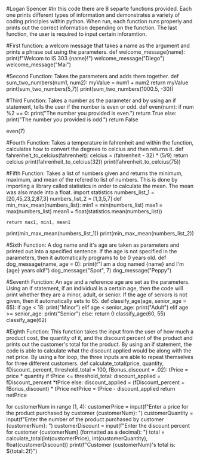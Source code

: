 #Logan Spencer 
#In this code there are 8 separte functions provided. Each one prints different types of information and demonstrates a variety of coding principles within python. When run, each function runs properly and prints out the correct information depending on the function. The last function, the user is required to input certain inforamtion.  

#First function: a welcom message that takes a name as the argument and prints a phrase out using the parameters.
def welcome_message(name):
    print(f"Welcom to IS 303 {name}!")
welcome_message("Diego")
welcome_message("Mai")

#Second Function: Takes the parameters and adds them together.
def sum_two_numbers(num1, num2):
    myValue = num1 + num2
    return myValue
print(sum_two_numbers(5,7))
print(sum_two_numbers(1000.5, -30))

#Third Function: Takes a number as the parameter and by using an if statement, tells the user if the number is even or odd.
def even(num):
    if num %2 == 0:
        print("The number you provided is even.")
        return True
    else:
        print("The number you provided is odd.")
        return False
        
even(7)
    
#Fourth Function: Takes a temperature in fahrenheit and within the function, calculates how to convert the degrees to celcius and then returns it.
def fahrenheit_to_celcius(fahrenheit):
    celcius = (fahrenheit - 32) * (5/9)
    return celcius
print(fahrenheit_to_celcius(32))
print(fahrenheit_to_celcius(75))


#Fifth Function: Takes a list of numbers given and returns the minimum, maximum, and mean of the refered to list of numbers. This is done by importing a library called statistics in order to calculate the mean. The mean was also made into a float.
import statistics
numbers_list_1 = [20,45,23,2,87,3]
numbers_list_2 = [1,3,5,7]
def min_max_mean(numbers_list):
    min1 = min(numbers_list)
    max1 = max(numbers_list)
    mean1 = float(statistics.mean(numbers_list))

    return max1, min1, mean1
print(min_max_mean(numbers_list_1))
print(min_max_mean(numbers_list_2))


#Sixth Function: A dog name and it's age are taken as parameters and printed out into a specified sentence. If the age is not specified in the parameters, then it automatically programs to be 0 years old.
def dog_message(name, age = 0):
    print(f"I am a dog named {name} and I'm {age} years old!")
dog_message("Spot", 7)
dog_message("Peppy")

#Seventh Function: An age and a reference age are set as the parameters. Using an if statement, if an individual is a certain age, then the code will print whether they are a minor, adult, or senior. If the age of seniors is not given, then it automatically sets to 65.
def classify_age(age, senior_age = 65):
    if age < 18:
        print("Minor")
    elif age < senior_age:
        print("Adult")
    elif age >= senior_age:
        print("Senior")
    else: 
        return 0 
classify_age(60, 55)
classify_age(62)

#Eighth Function: This function takes the input from the user of how much a product cost, the quantity of it, and the discount percent of the product and prints out the customer's total for the product. By using an if statement, the code is able to calculate what the discount applied would be along with the net price. By using a for loop, the three inputs are able to repeat themselves for three different customers.
def calculate_total(price, quantity, fDiscount_percent, threshold_total = 100, fBonus_discount = .02):
    tPrice = price * quantity
    if tPrice <= threshold_total:
        discount_applied = fDiscount_percent *tPrice
    else: 
        discount_applied = (fDiscount_percent + fBonus_discount) * tPrice
    netPrice = tPrice - discount_applied
    return netPrice


for customerNum in range (1, 4):
    customerPrice = input(f"Enter a price for the product purchased by customer {customerNum}: ")
    customerQuantity = input(f"Enter the number of the product purchased by customer {customerNum}: ")
    customerDiscount = input(f"Enter the discount percent for customer {customerNum} (formatted as a decimal): ")
    total = calculate_total(int(customerPrice), int(customerQuantity), float(customerDiscount))
    print(f"Customer {customerNum}'s total is: ${total:.2f}")







